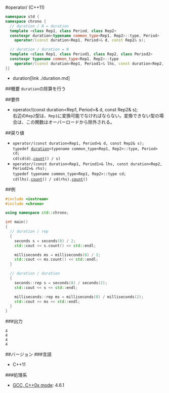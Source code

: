 #operator/ (C++11)
```cpp
namespace std {
namespace chrono {
  // duration / N = duration
  template <class Rep1, class Period, class Rep2>
  constexpr duration<typename common_type<Rep1, Rep2>::type, Period>
    operator/(const duration<Rep1, Period>& d, const Rep2& s);

  // duration / duration = N
  template <class Rep1, class Period1, class Rep2, class Period2>
  constexpr typename common_type<Rep1, Rep2>::type
    operator/(const duration<Rep1, Period1>& lhs, const duration<Rep2, Period2>& rhs);
}}
```
* duration[link ./duration.md]

##概要
`duration`の除算を行う


##要件
- operator/(const duration<Rep1, Period>& d, const Rep2& s);<br/>右辺の`Rep2`型は、`Rep1`に変換可能でなければならない。変換できない型の場合は、この関数はオーバーロードから除外される。


##戻り値
- `operator/(const duration<Rep1, Period>& d, const Rep2& s);`<br/>`typedef `[`duration`](/reference/chrono/duration.md)`<typename common_type<Rep1, Rep2>::type, Period> cd;`<br/>`cd(cd(d).`[`count`](/reference/chrono/duration/count.md)`() / s)`
- `operator/(const duration<Rep1, Period1>& lhs, const duration<Rep2, Period2>& rhs);`<br/>`typedef typename common_type<Rep1, Rep2>::type cd;`<br/>`cd(lhs).`[`count`](/reference/chrono/duration/count.md)`() / cd(rhs).`[`count`](/reference/chrono/duration/count.md)`()`

##例
```cpp
#include <iostream>
#include <chrono>

using namespace std::chrono;

int main()
{
  // duration / rep
  {
    seconds s = seconds(8) / 2;
    std::cout << s.count() << std::endl;

    milliseconds ms = milliseconds(8) / 2;
    std::cout << ms.count() << std::endl;
  }

  // duration / duration
  {
    seconds::rep s = seconds(8) / seconds(2);
    std::cout << s << std::endl;

    milliseconds::rep ms = milliseconds(8) / milliseconds(2);
    std::cout << ms << std::endl;
  }
}
```

###出力
```
4
4
4
4
```

##バージョン
###言語
- C++11

###処理系
- [GCC, C++0x mode](/implementation.md#gcc): 4.6.1<h4></h4>


